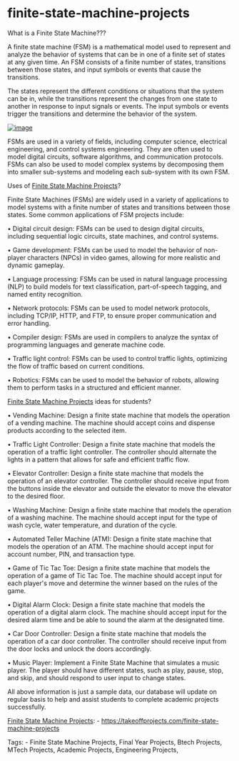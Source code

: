 # finite-state-machine-projects

What is a Finite State Machine???

A finite state machine (FSM) is a mathematical model used to represent and analyze the behavior of systems that can be in one of a finite set of states at any given time. An FSM consists of a finite number of states, transitions between those states, and input symbols or events that cause the transitions.

The states represent the different conditions or situations that the system can be in, while the transitions represent the changes from one state to another in response to input signals or events. The input symbols or events trigger the transitions and determine the behavior of the system.

[![image](https://user-images.githubusercontent.com/122364815/228505972-6ec5de70-a4f1-46a9-a9c9-72e1709015e5.png)](https://takeoffprojects.com/finite-state-machine-projects)

FSMs are used in a variety of fields, including computer science, electrical engineering, and control systems engineering. They are often used to model digital circuits, software algorithms, and communication protocols. FSMs can also be used to model complex systems by decomposing them into smaller sub-systems and modeling each sub-system with its own FSM.

Uses of [Finite State Machine Projects](https://takeoffprojects.com/finite-state-machine-projects)?

Finite State Machines (FSMs) are widely used in a variety of applications to model systems with a finite number of states and transitions between those states. Some common applications of FSM projects include:

•	Digital circuit design: FSMs can be used to design digital circuits, including sequential logic circuits, state machines, and control systems.

•	Game development: FSMs can be used to model the behavior of non-player characters (NPCs) in video games, allowing for more realistic and dynamic gameplay.

•	Language processing: FSMs can be used in natural language processing (NLP) to build models for text classification, part-of-speech tagging, and named entity recognition.

•	Network protocols: FSMs can be used to model network protocols, including TCP/IP, HTTP, and FTP, to ensure proper communication and error handling.

•	Compiler design: FSMs are used in compilers to analyze the syntax of programming languages and generate machine code.

•	Traffic light control: FSMs can be used to control traffic lights, optimizing the flow of traffic based on current conditions.

•	Robotics: FSMs can be used to model the behavior of robots, allowing them to perform tasks in a structured and efficient manner.

[Finite State Machine Projects](https://takeoffprojects.com/finite-state-machine-projects) ideas for students?

•	Vending Machine: Design a finite state machine that models the operation of a vending machine. The machine should accept coins and dispense products according to the selected item.

•	Traffic Light Controller: Design a finite state machine that models the operation of a traffic light controller. The controller should alternate the lights in a pattern that allows for safe and efficient traffic flow.

•	Elevator Controller: Design a finite state machine that models the operation of an elevator controller. The controller should receive input from the buttons inside the elevator and outside the elevator to move the elevator to the desired floor.

•	Washing Machine: Design a finite state machine that models the operation of a washing machine. The machine should accept input for the type of wash cycle, water temperature, and duration of the cycle.

•	Automated Teller Machine (ATM): Design a finite state machine that models the operation of an ATM. The machine should accept input for account number, PIN, and transaction type.

•	Game of Tic Tac Toe: Design a finite state machine that models the operation of a game of Tic Tac Toe. The machine should accept input for each player's move and determine the winner based on the rules of the game.

•	Digital Alarm Clock: Design a finite state machine that models the operation of a digital alarm clock. The machine should accept input for the desired alarm time and be able to sound the alarm at the designated time.

•	Car Door Controller: Design a finite state machine that models the operation of a car door controller. The controller should receive input from the door locks and unlock the doors accordingly.

•	Music Player: Implement a Finite State Machine that simulates a music player. The player should have different states, such as play, pause, stop, and skip, and should respond to user input to change states.

All above information is just a sample data, our database will update on regular basis to help and assist students to complete academic projects successfully.

[Finite State Machine Projects](https://takeoffprojects.com/finite-state-machine-projects): - https://takeoffprojects.com/finite-state-machine-projects


Tags: - Finite State Machine Projects, Final Year Projects, Btech Projects, MTech Projects, Academic Projects, Engineering Projects,


